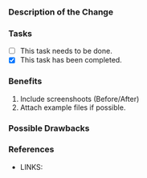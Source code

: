### Description of the Change

<!--
We must be able to understand the design of your change from this description. If we can't get a good idea of what the code will be doing from the description here, the pull request may be closed at the maintainers' discretion. Keep in mind that the maintainer reviewing this PR may not be familiar with or have worked with the code here recently, so please walk us through the concepts.
-->

### Tasks

<!-- Explain what other alternates were considered and why the proposed version was selected -->

- [ ] This task needs to be done.
- [x] This task has been completed.

### Benefits

<!-- What benefits will be realized by the code change? -->

1. Include screenshoots (Before/After)
2. Attach example files if possible.

### Possible Drawbacks

<!-- What are the possible side-effects or negative impacts of the code change? -->

### References

<!-- Enter any applicable Issues & external references here -->

* LINKS:
